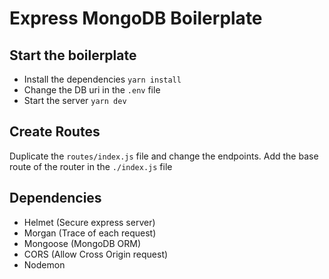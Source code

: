 # Express MongoDB Boilerplate
## Start the boilerplate
- Install the dependencies `yarn install`
- Change the DB uri in the `.env` file
- Start the server `yarn dev`

## Create Routes
Duplicate the `routes/index.js` file and change the endpoints.
Add the base route of the router in the `./index.js` file

## Dependencies
- Helmet (Secure express server)
- Morgan (Trace of each request)
- Mongoose (MongoDB ORM)
- CORS (Allow Cross Origin request)
- Nodemon


